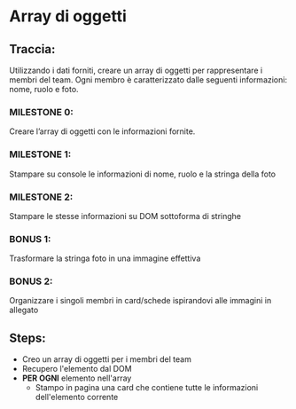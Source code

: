 # Array di oggetti

## Traccia:

Utilizzando i dati forniti, creare un array di oggetti per rappresentare i membri del team.
Ogni membro è caratterizzato dalle seguenti informazioni: nome, ruolo e foto.

### MILESTONE 0:

Creare l’array di oggetti con le informazioni fornite.

### MILESTONE 1:

Stampare su console le informazioni di nome, ruolo e la stringa della foto

### MILESTONE 2:

Stampare le stesse informazioni su DOM sottoforma di stringhe

### BONUS 1:

Trasformare la stringa foto in una immagine effettiva

### BONUS 2:

Organizzare i singoli membri in card/schede ispirandovi alle immagini in allegato

## Steps:

- Creo un array di oggetti per i membri del team
- Recupero l'elemento dal DOM
- **PER OGNI** elemento nell'array
  - Stampo in pagina una card che contiene tutte le informazioni dell'elemento corrente
